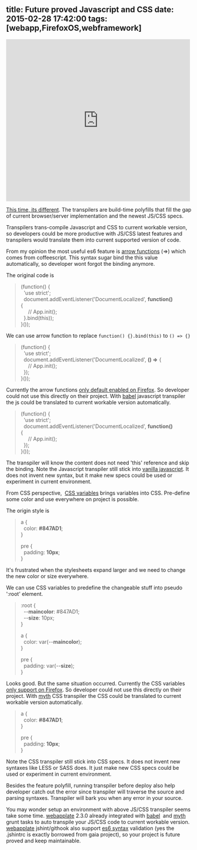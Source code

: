 title: Future proved Javascript and CSS
date: 2015-02-28 17:42:00
tags: [webapp,FirefoxOS,webframework]
---

<iframe allowfullscreen="" frameborder="0" height="440" mozallowfullscreen="" msallowfullscreen="" oallowfullscreen="" src="https://www.flickr.com/photos/ikimuled/16354509187/in/pool-backtothefuture/player/" webkitallowfullscreen="" width="500"></iframe>  

[This time, its different](http://dailyjs.com/2015/02/26/babel/). The transpilers are build-time polyfills that fill the gap of current browser/server implementation and the newest JS/CSS specs.  

Transpilers trans-compile Javascript and CSS to current workable version, so developers could be more productive with JS/CSS latest features and transpilers would translate them into current supported version of code.  

From my opinion the most useful es6 feature is [arrow functions](https://developer.mozilla.org/en-US/docs/Web/JavaScript/Reference/Functions/Arrow_functions) (=>) which comes from coffeescript. This syntax sugar bind the this value automatically, so developer wont forgot the binding anymore.  

The original code is  

> (function() {  
>   'use strict';  
>   document.addEventListener('DocumentLocalized', **function()** {               
>      // App.init();  
>   }.bind(this));  
> }());

We can use arrow function to replace `function() {}.bind(this)` to `() => {}`  

> (function() {  
>   'use strict';  
>   document.addEventListener('DocumentLocalized', **() =>** {               
>      // App.init();  
>   });  
> }());

Currently the arrow functions [only default enabled on Firefox](https://developer.mozilla.org/en-US/docs/Web/JavaScript/Reference/Functions/Arrow_functions#Browser_compatibility). So developer could not use this directly on their project. With [babel](https://babeljs.io/) javascript transpiler the js could be translated to current workable version automatically.  

> (function() {  
>   'use strict';  
>   document.addEventListener('DocumentLocalized', **function()** {               
>      // App.init();  
>   });  
> }());

The transpiler will know the content does not need 'this' reference and skip the binding. Note the Javascript transpiler still stick into [vanilla javascript](http://vanilla-js.com/). It does not invent new syntax, but it make new specs could be used or experiment in current environment.  

From CSS perspective,  [CSS variables](https://developer.mozilla.org/en-US/docs/Web/CSS/Using_CSS_variables) brings variables into CSS. Pre-define some color and use everywhere on project is possible.  

The origin style is  

> a {  
>   color: **#847AD1**;  
> }  
>   
> pre {  
>   padding: **10px**;  
> }

It's frustrated when the stylesheets expand larger and we need to change the new color or size everywhere.  

We can use CSS variables to predefine the changeable stuff into pseudo ':root' element.  

> :root {  
>   --**maincolor**: #847AD1;  
>   --**size**: 10px;  
> }  
>   
> a {  
>   color: var(--**maincolor**);  
> }  
>   
> pre {  
>   padding: var(--**size**);  
> }

Looks good. But the same situation occurred. Currently the CSS variables [only support on Firefox](https://developer.mozilla.org/en-US/docs/Web/CSS/Using_CSS_variables#Browser_compatibility). So developer could not use this directly on their project. With [myth](http://www.myth.io/) CSS transpiler the CSS could be translated to current workable version automatically.  

> a {  
>   color: **#847AD1**;  
> }  
>   
> pre {  
>   padding: **10px**;  
> }

Note the CSS transpiler still stick into CSS specs. It does not invent new syntaxes like LESS or SASS does. It just make new CSS specs could be used or experiment in current environment.  

Besides the feature polyfill, running transpiler before deploy also help developer catch out the error since transpiler will traverse the source and parsing syntaxes. Transpiler will bark you when any error in your source.  

You may wonder setup an environment with above JS/CSS transpiler seems take some time. [webapplate](https://github.com/webapplate/webapplate) 2.3.0 already integrated with [babel](https://babeljs.io/)  and [myth](http://www.myth.io/) grunt tasks to auto transpile your JS/CSS code to current workable version. [webapplate](https://github.com/webapplate/webapplate) jshint/githook also support [es6 syntax](https://github.com/webapplate/webapplate/blob/master/.jshintrc#L17) validation (yes the .jshintrc is exactly borrowed from gaia project), so your project is future proved and keep maintainable.
